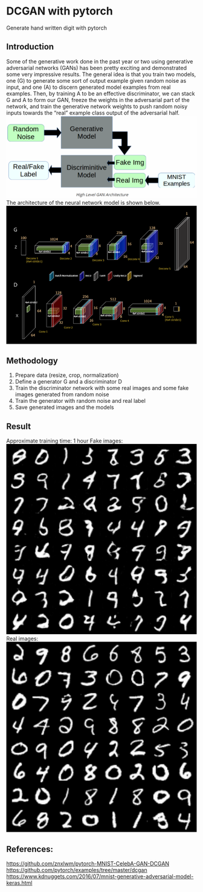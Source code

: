 # DCGAN with pytorch

Generate hand written digit with pytorch

## Introduction

Some of the generative work done in the past year or two using generative adversarial networks (GANs) has been pretty exciting and 
demonstrated some very impressive results.  The general idea is that you train two models, one (G) to generate some sort of output example 
given random noise as input, and one (A) to discern generated model examples from real examples.  Then, by training A to be an effective 
discriminator, we can stack G and A to form our GAN, freeze the weights in the adversarial part of the network, and train the generative network 
weights to push random noisy inputs towards the “real” example class output of the adversarial half. </br>
![GAN architecture](GAN_architecture.png) </br>
The architecture of the neural network model is shown below. </br>
![DCGAN architecture](DCGAN.png) </br>


## Methodology

1. Prepare data (resize, crop, normalization)
2. Define a generator G and a discriminator D
3. Train the discriminator network with some real images and some fake images generated from random noise
4. Train the generator with random noise and real label
5. Save generated images and the models


## Result
Approximate training time: 1 hour
Fake images: </br>
![fake images](/result/fake_samples_epoch_10.png) </br>
Real images: </br>
![real images](/result/real_samples.png) </br> 


## References:
https://github.com/znxlwm/pytorch-MNIST-CelebA-GAN-DCGAN </br>
https://github.com/pytorch/examples/tree/master/dcgan </br>
https://www.kdnuggets.com/2016/07/mnist-generative-adversarial-model-keras.html </br>
